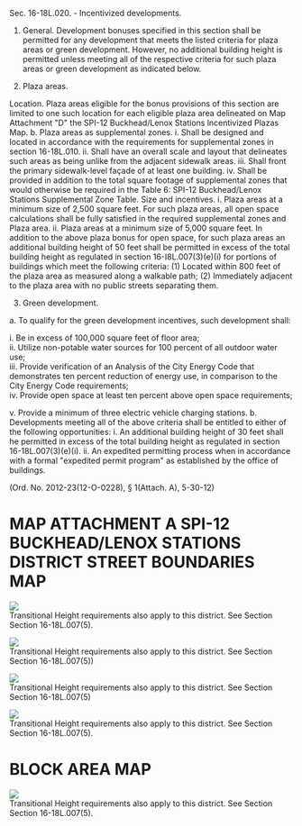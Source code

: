 Sec. 16-18L.020. - Incentivized developments.  

1. General. Development bonuses specified in this section shall be permitted for any development that meets the listed criteria for plaza areas or green development. However, no additional building height is permitted unless meeting all of the respective criteria for such plaza areas or green development as indicated below.  

2. Plaza areas.  

Location. Plaza areas eligible for the bonus provisions of this section are limited to one such location for each eligible plaza area delineated on Map Attachment "D" the SPI-12 Buckhead/Lenox Stations lncentivized Plazas Map. b. Plaza areas as supplemental zones. i. Shall be designed and located in accordance with the requirements for supplemental zones in section 16-18L.010. ii. Shall have an overall scale and layout that delineates such areas as being unlike from the adjacent sidewalk areas. iii. Shall front the primary sidewalk-level façade of at least one building. iv. Shall be provided in addition to the total square footage of supplemental zones that would otherwise be required in the Table 6: SPI-12 Buckhead/Lenox Stations Supplemental Zone Table. Size and incentives. i. Plaza areas at a minimum size of 2,500 square feet. For such plaza areas, all open space calculations shall be fully satisfied in the required supplemental zones and Plaza area. ii. Plaza areas at a minimum size of 5,000 square feet. In addition to the above plaza bonus for open space, for such plaza areas an additional building height of 50 feet shall be permitted in excess of the total building height as regulated in section 16-I8L.007(3)(e)(i) for portions of buildings which meet the following criteria: (1) Located within 800 feet of the plaza area as measured along a walkable path; (2) Immediately adjacent to the plaza area with no public streets separating them.  

3. Green development.  

a. To qualify for the green development incentives, such development shall:  

i. Be in excess of 100,000 square feet of floor area;   
ii. Utilize non-potable water sources for 100 percent of all outdoor water use;   
iii. Provide verification of an Analysis of the City Energy Code that demonstrates ten percent reduction of energy use, in comparison to the City Energy Code requirements;   
iv. Provide open space at least ten percent above open space requirements;  

v. Provide a minimum of three electric vehicle charging stations. b. Developments meeting all of the above criteria shall be entitled to either of the following opportunities: i. An additional building height of 30 feet shall he permitted in excess of the total building height as regulated in section 16-18L.007(3)(e)(i). ii. An expedited permitting process when in accordance with a formal "expedited permit program" as established by the office of buildings.  

(Ord. No. 2012-23(12-O-0228), § 1(Attach. A), 5-30-12)  

# MAP ATTACHMENT A SPI-12 BUCKHEAD/LENOX STATIONS DISTRICT STREET BOUNDARIES MAP  

![](images/fc1465800788cef9675c3be38d15c017a291ece9598706f49b578a8aad1bfe7d.jpg)  
Transitional Height requirements also apply to this district. See Section Section 16-18L.007(5).  

![](images/3d6a5d000976a0477fa30bbfce495f48b22ae3ddaf5601d7a5aee00273798205.jpg)  
Transitional Height requirements also apply to this district. See Section Section 16-18L.007(5))  

![](images/cd86d06dd4246d55d562467b4b126287861eed7028c8907a309f5a3a9d60279b.jpg)  
Transitional Height requirements also apply to this district. See Section Section 16-18L.007(5)  

![](images/be6770e7563a3ecdc36f9a34591436d520406e7bbf7de98d020722c30fc73752.jpg)  
Transitional Height requirements also apply to this district. See Section Section 16-18L.007(5).  

# BLOCK AREA MAP  

![](images/89f7499d00ebf00a620c8421e206617e93c422c52018833917621a08f421d64a.jpg)  
Transitional Height requirements also apply to this district. See Section Section 16-18L.007(5).  